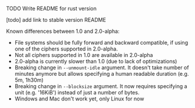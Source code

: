 TODO Write README for rust version

[todo] add link to stable version README

Known differences between 1.0 and 2.0-alpha:
- File systems should be fully forward and backward compatible, if using one of the ciphers supported in 2.0-alpha.
- Not all ciphers supported in 1.0 are available in 2.0-alpha
- 2.0-alpha is currently slower than 1.0 (due to lack of optimizations)
- Breaking change in `--unmount-idle` argument. It doesn't take number of minutes anymore but allows specifying a human readable duration (e.g. 5m, 1h30m)
- Breaking change in `--blocksize` argument. It now requires specifying a unit (e.g. '16KiB') instead of just a number of bytes.
- Windows and Mac don't work yet, only Linux for now
